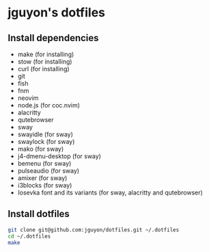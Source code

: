 # jguyon's dotfiles

## Install dependencies

- make (for installing)
- stow (for installing)
- curl (for installing)
- git
- fish
- fnm
- neovim
- node.js (for coc.nvim)
- alacritty
- qutebrowser
- sway
- swayidle (for sway)
- swaylock (for sway)
- mako (for sway)
- j4-dmenu-desktop (for sway)
- bemenu (for sway)
- pulseaudio (for sway)
- amixer (for sway)
- i3blocks (for sway)
- Iosevka font and its variants (for sway, alacritty and qutebrowser)

## Install dotfiles

```sh
git clone git@github.com:jguyon/dotfiles.git ~/.dotfiles
cd ~/.dotfiles
make
```
